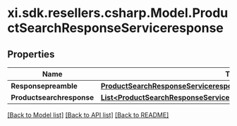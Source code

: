 # xi.sdk.resellers.csharp.Model.ProductSearchResponseServiceresponse

## Properties

Name | Type | Description | Notes
------------ | ------------- | ------------- | -------------
**Responsepreamble** | [**ProductSearchResponseServiceresponseResponsepreamble**](ProductSearchResponseServiceresponseResponsepreamble.md) |  | [optional] 
**Productsearchresponse** | [**List&lt;ProductSearchResponseServiceresponseProductsearchresponseInner&gt;**](ProductSearchResponseServiceresponseProductsearchresponseInner.md) |  | [optional] 

[[Back to Model list]](../README.md#documentation-for-models) [[Back to API list]](../README.md#documentation-for-api-endpoints) [[Back to README]](../README.md)

